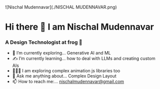 ![Nischal Mudennavar](./NISCHAL MUDENNAVAR.png)

# Hi there 👋 I am Nischal Mudennavar
### A Design Technologist at frog 🐸

- 🔭 I’m currently exploring... Generative AI and ML 
- ✍ I’m currently learning... how to deal with LLMs and creating custom AIs 
- 👨🏻‍🎨 I am exploring complex animation js libraries too 
- 💬 Ask me anything about... Complex Design Layout 
- 📫 How to reach me:... nischalmudennavar@gmail.com

